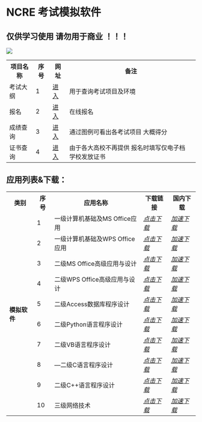 # NCRE 考试模拟软件

## 仅供学习使用 请勿用于商业 ！！！

![](https://www.neea.edu.cn/res/Home/structure/22051678.png)

<table>
    <tr>
        <th>项目名称</th>
        <th>序号</th>
        <th>网址</th>
        <th>备注</th>
    </tr>
    <tr>
        <td>考试大纲</td>
        <td>1</td>
        <td><a href="https://ncre.neea.edu.cn/xhtml1/report/2306/266-1.htm">进入</a></td>
        <td>用于查询考试项目及环境</td>
    </tr>
    <tr>
        <td>报名</td>
        <td>2</td>
        <td><a href="https://ncre-bm.neea.cn">进入</a></td>
        <td>在线报名</td>
    </tr>
    <tr>
        <td>成绩查询</td>
       <td>3</td>
        <td><a href="https://cjcx.neea.edu.cn/html1/folder/22014/5476-1.htm">进入</a></td>
        <td>通过图例可看出各考试项目 大概得分</td>
    </tr>
    <tr>
        <td>证书查询</td>
        <td>4</td>
        <td><a href="https://zscx.neea.edu.cn/html1/folder/22014/5504-1.htm">进入</a></td>
        <td>由于各大高校不再提供 报名时填写仅电子档 学校发放证书</td>
    </tr>
</table>




## 应用列表&下载：

<table>
    <tr> <th> 类别 </th> <th> 序号 </th> <th> 应用名称 </th> <th> 下载链接 </th> <th> 国内下载 </th> </tr >
    <tr>
		<td rowspan="24"><strong>模拟软件</strong></td>
		<td > 1 </td> <td > 一级计算机基础及MS Office应用</td> <td ><a href="https://github.com/IC58G/NCRE/releases/download/Win/MS.Office.exe"><em>点击下载</em></a></td><td><a href="https://ghproxy.com/https://github.com/IC58G/NCRE/releases/download/Win/MS.Office.exe"><em>加速下载</em></td>
    </tr>
    <tr>
		<td > 2 </td> <td > 一级计算机基础及WPS Office应用</td> <td ><a href="https://github.com/IC58G/NCRE/releases/download/Win/WPS.Office.exe"><em>点击下载</em></a></td><td><a href="https://ghproxy.com/https://github.com/IC58G/NCRE/releases/download/Win/MS.Office.exe"><em>加速下载</em></td>
    </tr>
    <tr>
		<td > 3 </td> <td > 二级MS Office高级应用与设计</td> <td ><a href="https://github.com/IC58G/NCRE/releases/download/Win/2.MS.Office.exe"><em>点击下载</em></a></td><td><a href="https://ghproxy.com/https://github.com/IC58G/NCRE/releases/download/Win/MS.Office.exe"><em>加速下载</em></td>
    </tr>
	<tr>
		<td > 4 </td> <td > 二级WPS Office高级应用与设计</td> <td ><a href="https://github.com/IC58G/NCRE/releases/download/Win/2.WPS.Office.exe"><em>点击下载</em></a></td><td><a href="https://ghproxy.com/https://github.com/IC58G/NCRE/releases/download/Win/2.WPS.Office.exe"><em>加速下载</em></td>
    </tr>
	<tr>
		<td > 5 </td> <td > 二级Access数据库程序设计</td> <td ><a href="https://github.com/IC58G/NCRE/releases/download/Win/2.Access.exe"><em>点击下载</em></a></td><td><a href="https://ghproxy.com/https://github.com/IC58G/NCRE/releases/download/Win/2.Access.exe"><em>加速下载</em></td>  
    </tr>
	<tr>
		<td > 6 </td> <td > 二级Python语言程序设计</td> <td ><a href="https://github.com/IC58G/NCRE/releases/download/Win/2.Python.exe"><em>点击下载</em></a></td><td><a href="https://ghproxy.com/https://github.com/IC58G/NCRE/releases/download/Win/2.Python.exe"><em>加速下载</em></td>  
    </tr>
	<tr>
		<td > 7 </td> <td > 二级VB语言程序设计</td> <td ><a href="https://github.com/IC58G/NCRE/releases/download/Win/2.VB.exe"><em>点击下载</em></a></td><td><a href="https://ghproxy.com/https://github.com/IC58G/NCRE/releases/download/Win/2.VB.exe"><em>加速下载</em></td>  
    </tr>
		<tr>
      		<td > 8 </td> <td > —二级C语言程序设计</td> <td ><a href="https://github.com/IC58G/NCRE/releases/download/Win/2.C.exe"><em>点击下载</em></a></td><td><a href="https://ghproxy.com/https://github.com/IC58G/NCRE/releases/download/Win/2.C.exe"><em>加速下载</em></td> 
    </tr>
	<tr>
		<td > 9 </td> <td > 二级C++语言程序设计</td> <td ><a href="https://github.com/IC58G/NCRE/releases/download/Win/2.C++.exe"><em>点击下载</em></a></td><td><a href="https://ghproxy.com/https://github.com/IC58G/NCRE/releases/download/Win/2.C++.exe"><em>加速下载</em></td>  
    </tr>
	<tr>
		<td > 10 </td> <td > 三级网络技术</td> <td ><a href="https://github.com/IC58G/NCRE/releases/download/Win/3.Network.exe"><em>点击下载</em></a></td><td><a href="https://ghproxy.com/https://github.com/IC58G/NCRE/releases/download/Win/3.Network.exe"><em>加速下载</em></td>  
    </tr>
</table> 
